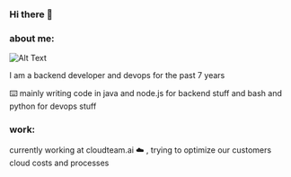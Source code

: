 ### Hi there 👋

### about me:
![Alt Text](https://media.giphy.com/media/l3vR6aasfs0Ae3qdG/giphy.gif)


I am a backend developer and devops for the past 7 years

:keyboard: mainly writing code  in java and node.js for backend stuff and bash and python for devops stuff

### work:

currently working at cloudteam.ai :cloud: , trying to optimize our customers cloud costs and processes

<!--
**aviadm/aviadm** is a ✨ _special_ ✨ repository because its `README.md` (this file) appears on your GitHub profile.

Here are some ideas to get you started:

- 🔭 I’m currently working on ...
- 🌱 I’m currently learning ...
- 👯 I’m looking to collaborate on ...
- 🤔 I’m looking for help with ...
- 💬 Ask me about ...
- 📫 How to reach me: ...
- 😄 Pronouns: ...
- ⚡ Fun fact: ...
-->
